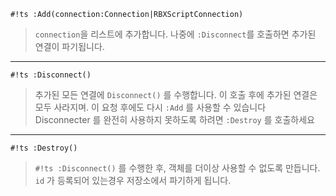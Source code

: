 `#!ts :Add(connection:Connection|RBXScriptConnection)`  
> `connection`을 리스트에 추가합니다. 나중에 `:Disconnect`를 호출하면 추가된 연결이 파기됩니다.  

---

`#!ts :Disconnect()`  
> 추가된 모든 연결에 `Disconnect()` 를 수행합니다. 이 호출 후에 추가된 연결은 모두 사라지며. 이 요청 후에도 다시 `:Add` 를 사용할 수 있습니다  
> Disconnecter 를 완전히 사용하지 못하도록 하려면 `:Destroy` 를 호출하세요  

---

`#!ts :Destroy()`  
> `#!ts :Disconnect()` 를 수행한 후, 객체를 더이상 사용할 수 없도록 만듭니다.  
> `id` 가 등록되어 있는경우 저장소에서 파기하게 됩니다.  
